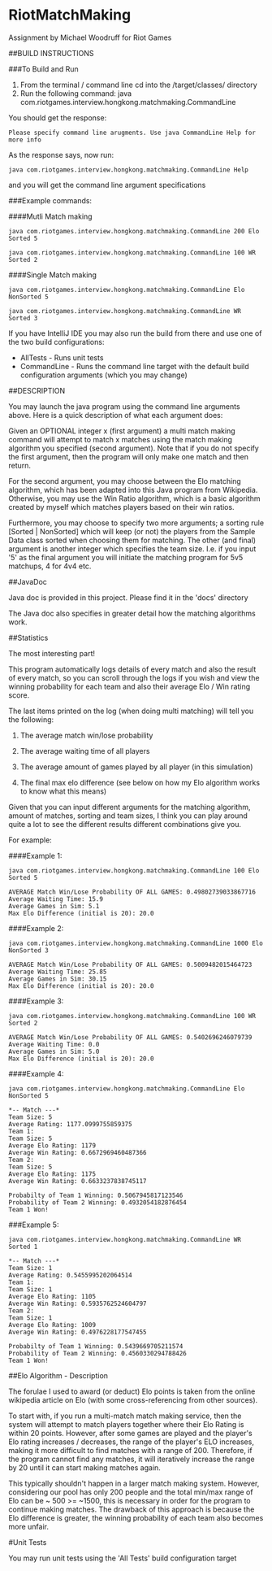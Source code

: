 # RiotMatchMaking
Assignment by Michael Woodruff for Riot Games

##BUILD INSTRUCTIONS

###To Build and Run
1. From the terminal / command line cd into the /target/classes/ directory
2. Run the following command: java com.riotgames.interview.hongkong.matchmaking.CommandLine

You should get the response:

```
Please specify command line arugments. Use java CommandLine Help for more info
```

As the response says, now run:

```
java com.riotgames.interview.hongkong.matchmaking.CommandLine Help
```

and you will get the command line argument specifications

###Example commands:

####Mutli Match making
```
java com.riotgames.interview.hongkong.matchmaking.CommandLine 200 Elo Sorted 5
```
```
java com.riotgames.interview.hongkong.matchmaking.CommandLine 100 WR Sorted 2
```

####Single Match making
```
java com.riotgames.interview.hongkong.matchmaking.CommandLine Elo NonSorted 5
```
```
java com.riotgames.interview.hongkong.matchmaking.CommandLine WR Sorted 3
```

If you have IntelliJ IDE you may also run the build from there and use one of the two build configurations:

- AllTests - Runs unit tests
- CommandLine - Runs the command line target with the default build configuration arguments (which you may change)

##DESCRIPTION

You may launch the java program using the command line arguments above. Here is a quick description of what each argument does:

Given an OPTIONAL integer x (first argument) a multi match making command will attempt to match x matches using the match making algorithm you specified (second argument). Note that if you do not specify the first argument, then the program will only make one match and then return. 

For the second argument, you may choose between the Elo matching algorithm, which has been adapted into this Java program from Wikipedia. Otherwise, you may use the Win Ratio algorithm, which is a basic algorithm created by myself which matches players based on their win ratios.


Furthermore, you may choose to specify two more arguments; a sorting rule [Sorted | NonSorted] which will keep  (or not) the players from the Sample Data class sorted when choosing them for matching. The other (and final) argument is another integer which specifies the team size. I.e. if you input '5' as the final argument you will initiate the matching program for 5v5 matchups, 4 for 4v4 etc.

##JavaDoc

Java doc is provided in this project. Please find it in the 'docs' directory

The Java doc also specifies in greater detail how the matching algorithms work.

##Statistics

The most interesting part!

This program automatically logs details of every match and also the result of every match, so you can scroll through the logs if you wish and view the winning probability for each team and also their average Elo / Win rating score.

The last items printed on the log (when doing multi matching) will tell you the following:

1. The average match win/lose probability

2. The average waiting time of all players

3. The average amount of games played by all player (in this simulation)

4. The final max elo difference (see below on how my Elo algorithm works to know what this means)


Given that you can input different arguments for the matching algorithm, amount of matches, sorting and team sizes, I think you can play around quite a lot to see the different results different combinations give you.

For example:

####Example 1: 
```
java com.riotgames.interview.hongkong.matchmaking.CommandLine 100 Elo Sorted 5
```

```
AVERAGE Match Win/Lose Probability OF ALL GAMES: 0.49802739033867716
Average Waiting Time: 15.9
Average Games in Sim: 5.1
Max Elo Difference (initial is 20): 20.0
```

####Example 2: 
```
java com.riotgames.interview.hongkong.matchmaking.CommandLine 1000 Elo NonSorted 3
```
```
AVERAGE Match Win/Lose Probability OF ALL GAMES: 0.5009482015464723
Average Waiting Time: 25.85
Average Games in Sim: 30.15
Max Elo Difference (initial is 20): 20.0
```

####Example 3: 
```
java com.riotgames.interview.hongkong.matchmaking.CommandLine 100 WR Sorted 2
```
```
AVERAGE Match Win/Lose Probability OF ALL GAMES: 0.5402696246079739
Average Waiting Time: 0.0
Average Games in Sim: 5.0
Max Elo Difference (initial is 20): 20.0
```

####Example 4: 
```
java com.riotgames.interview.hongkong.matchmaking.CommandLine Elo NonSorted 5
```
```
*-- Match ---*
Team Size: 5
Average Rating: 1177.0999755859375
Team 1: 
Team Size: 5
Average Elo Rating: 1179
Average Win Rating: 0.6672969460487366
Team 2: 
Team Size: 5
Average Elo Rating: 1175
Average Win Rating: 0.6633237838745117

Probabilty of Team 1 Winning: 0.5067945817123546
Probability of Team 2 Winning: 0.4932054182876454
Team 1 Won!

```

###Example 5:
```
java com.riotgames.interview.hongkong.matchmaking.CommandLine WR Sorted 1
```
```
*-- Match ---*
Team Size: 1
Average Rating: 0.5455995202064514
Team 1: 
Team Size: 1
Average Elo Rating: 1105
Average Win Rating: 0.5935762524604797
Team 2: 
Team Size: 1
Average Elo Rating: 1009
Average Win Rating: 0.4976228177547455

Probabilty of Team 1 Winning: 0.5439669705211574
Probability of Team 2 Winning: 0.4560330294788426
Team 1 Won!
```

##Elo Algorithm - Description

The forulae I used to award (or deduct) Elo points is taken from the online wikipedia article on Elo (with some cross-referencing from other sources).

To start with, if you run a multi-match match making service, then the system will attempt to match players together where their Elo Rating is within 20 points. However, after some games are played and the player's Elo rating increases / decreases, the range of the player's ELO increases, making it more difficult to find matches with a range of 200. Therefore, if the program cannot find any matches, it will iteratively increase the range by 20 until it can start making matches again.

This typically shouldn't happen in a larger match making system. However, considering our pool has only 200 people and the total min/max range of Elo can be ~ 500 >= ~1500, this is necessary in order for the program to continue making matches. The drawback of this approach is because the Elo difference is greater, the winning probability of each team also becomes more unfair.  

#Unit Tests

You may run unit tests using the 'All Tests' build configuration target
